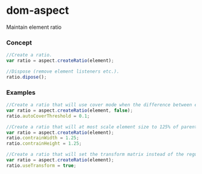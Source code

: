 # dom-aspect
Maintain element ratio

### Concept

```javascript
//Create a ratio.
var ratio = aspect.createRatio(element);

//Dispose (remove element listeners etc.).
ratio.dipose();
```

### Examples

```javascript
//Create a ratio that will use cover mode when the difference between element and parent ratio is less then 10%. Usefull when containig dynamic sized elements to prevent narrow side bars.
var ratio = aspect.createRatio(element, false);
ratio.autoCoverThreshold = 0.1;
```

```javascript
//Create a ratio that will at most scale element size to 125% of parent size.
var ratio = aspect.createRatio(element);
ratio.contrainWidth = 1.25;
ratio.contrainHeight = 1.25;
```

```javascript
//Create a ratio that will set the transform matrix instead of the regular width and height style.
var ratio = aspect.createRatio(element);
ratio.useTransform = true;
```
